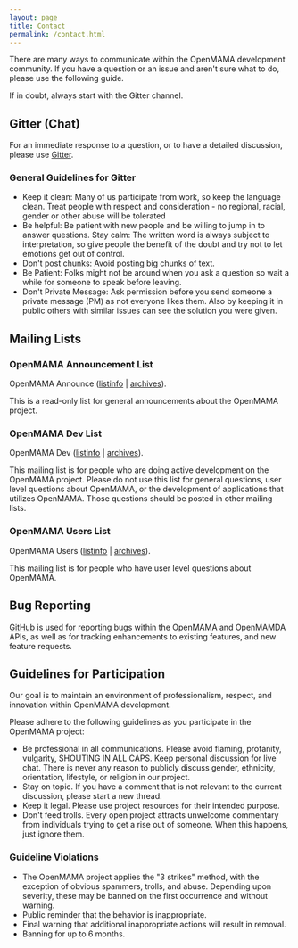 ```yaml
---
layout: page
title: Contact
permalink: /contact.html
---
```

There are many ways to communicate within the OpenMAMA development community. If you have a question or an issue and aren't sure what to do, please use the following guide.

If in doubt, always start with the Gitter channel.

## Gitter (Chat)
For an immediate response to a question, or to have a detailed discussion, please use [Gitter](https://gitter.im/OpenMAMA/OpenMAMA).

### General Guidelines for Gitter

* Keep it clean: Many of us participate from work, so keep the language clean. Treat people with respect and consideration - no regional, racial, gender or other abuse will be tolerated
* Be helpful: Be patient with new people and be willing to jump in to answer questions.
Stay calm: The written word is always subject to interpretation, so give people the benefit of the doubt and try not to let emotions get out of control.
* Don't post chunks: Avoid posting big chunks of text.
* Be Patient: Folks might not be around when you ask a question so wait a while for someone to speak before leaving.
* Don't Private Message: Ask permission before you send someone a private message (PM) as not everyone likes them. Also by keeping it in public others with similar issues can see the solution you were given.

## Mailing Lists

### OpenMAMA Announcement List

OpenMAMA Announce ([listinfo](http://lists.openmama.org/mailman/listinfo/openmama-announcements) \| [archives](http://lists.openmama.org/pipermail/openmama-announcements/)).
 
This is a read-only list for general announcements about the OpenMAMA project.

### OpenMAMA Dev List

OpenMAMA Dev ([listinfo](http://lists.openmama.org/mailman/listinfo/openmama-dev) \| [archives](http://lists.openmama.org/pipermail/openmama-users/)).
 
This mailing list is for people who are doing active development on the OpenMAMA project. Please do not use this list for general questions, user level questions about OpenMAMA, or the development of applications that utilizes OpenMAMA. Those questions should be posted in other mailing lists.

### OpenMAMA Users List

OpenMAMA Users ([listinfo](http://lists.openmama.org/mailman/listinfo/openmama-users) \| [archives](http://lists.openmama.org/pipermail/openmama-users/)).
 
This mailing list is for people who have user level questions about OpenMAMA.

## Bug Reporting

[GitHub](https://github.com/OpenMAMA/OpenMAMA/issues) is used for reporting bugs within the OpenMAMA and OpenMAMDA APIs, as well as for tracking enhancements to existing features, and new feature requests. 

## Guidelines for Participation

Our goal is to maintain an environment of professionalism, respect, and innovation within OpenMAMA development.

Please adhere to the following guidelines as you participate in the OpenMAMA project:
* Be professional in all communications. Please avoid flaming, profanity, vulgarity, SHOUTING IN ALL CAPS. Keep personal discussion for live chat. There is never any reason to publicly discuss gender, ethnicity, orientation, lifestyle, or religion in our project.
* Stay on topic. If you have a comment that is not relevant to the current discussion, please start a new thread.
* Keep it legal. Please use project resources for their intended purpose.
* Don't feed trolls. Every open project attracts unwelcome commentary from individuals trying to get a rise out of someone. When this happens, just ignore them.

### Guideline Violations
* The OpenMAMA project applies the "3 strikes" method, with the exception of obvious spammers, trolls, and abuse. Depending upon severity, these may be banned on the first occurrence and without warning.
* Public reminder that the behavior is inappropriate.
* Final warning that additional inappropriate actions will result in removal.
* Banning for up to 6 months.